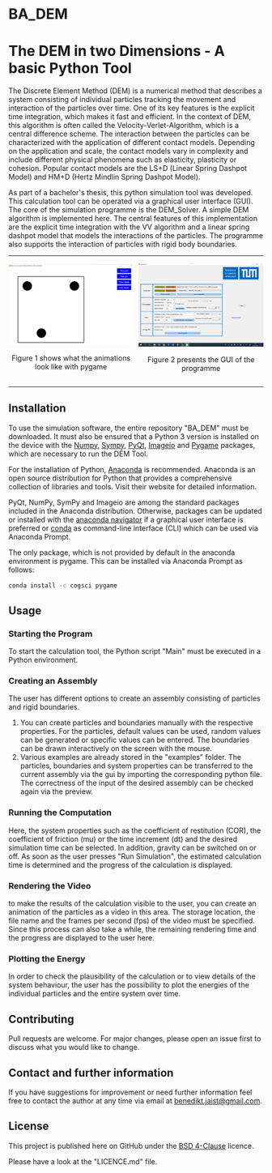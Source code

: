 # BA_DEM

# The DEM in two Dimensions - A basic Python Tool
The Discrete Element Method (DEM) is a numerical method that describes a system consisting of individual particles 
tracking the movement and interaction of the particles over time. One of its key features is the explicit 
time integration, which makes it fast and efficient. In the context of DEM, this algorithm is often called the 
Velocity-Verlet-Algorithm, which is a central difference scheme. The interaction between the particles can be 
characterized with the application of different contact models. Depending on the application and scale, the 
contact models vary in complexity and include different physical phenomena such as elasticity, plasticity or cohesion. 
Popular contact models are the LS+D (Linear Spring Dashpot Model) and HM+D (Hertz Mindlin Spring Dashpot Model). 

As part of a bachelor's thesis, this python simulation tool was developed. This calculation tool can be operated 
via a graphical user interface (GUI). The core of the simulation programme is the DEM_Solver. A simple DEM algorithm is implemented here. 
The central features of this implementation are the explicit time integration with the VV algorithm and a 
linear spring dashpot model that models the interactions of the particles. The programme also supports the interaction 
of particles with rigid body boundaries. 

---

<div style="display:flex;justify-content:center;align-items:center;">
  <div style="flex:1;padding-right:5px;">
    <img src="/images/animation_screenshot.png" alt="Image 1" style="width:100%;">
    <p align="center">Figure 1 shows what the animations look like with pygame</p>
  </div>
  <div style="flex:1;padding-left:5px;">
    <img src="images/gui_screenshot.png" alt="Image 2" style="width:100%;">
    <p align="center">Figure 2 presents the GUI of the programme</p>
  </div>
</div>

---


## Installation
To use the simulation software, the entire repository "BA_DEM" must be downloaded. It must also be ensured that a 
Python 3 version is installed on the device with the [Numpy](https://numpy.org/), [Sympy](https://www.sympy.org/en/index.html), [PyQt](https://doc.qt.io/qtforpython/), [Imageio](https://imageio.readthedocs.io/en/stable/) and [Pygame](https://www.pygame.org/news) packages, which are necessary to run the DEM Tool. 

For the installation of Python, [Anaconda](https://www.anaconda.com/) is recommended. Anaconda is an open source distribution for Python 
that provides a comprehensive collection of libraries and tools. Visit their website for detailed information. 

PyQt, NumPy, SymPy and Imageio are among the standard packages included in the Anaconda distribution.
Otherwise, packages can be updated or installed with the [anaconda navigator](https://docs.anaconda.com/navigator/index.html) 
if a graphical user interface is preferred or [conda](https://conda.io/projects/conda/en/latest/user-guide/getting-started.html) 
as command-line interface (CLI) which can be used via Anaconda Prompt. 

The only package, which is not provided by default in the anaconda environment is pygame. This can be installed via Anaconda Prompt as follows:
```bash
conda install -c cogsci pygame
```

## Usage
### Starting the Program
To start the calculation tool, the Python script "Main" must be executed in a Python environment. 
### Creating an Assembly
The user has different options to create an assembly consisting of particles and rigid boundaries.
1. You can create particles and boundaries manually with the respective properties. For the particles, default values can 
be used, random values can be generated or specific values can be entered. The boundaries can be drawn interactively on the screen with the mouse.
2. Various examples are already stored in the "examples" folder. The particles, boundaries and system properties can be 
transferred to the current assembly via the gui by importing the corresponding python file. 
The correctness of the input of the desired assembly can be checked again via the preview. 
### Running the Computation
Here, the system properties such as the coefficient of restitution (COR), the coefficient of friction (mu) or 
the time increment (dt) and the desired simulation time can be selected. In addition, gravity can be switched on or off. 
As soon as the user presses "Run Simulation", the estimated calculation time is determined and the progress of the calculation is displayed. 
### Rendering the Video
to make the results of the calculation visible to the user, you can create an animation of the particles as a video in this area. 
The storage location, the file name and the frames per second (fps) of the video must be specified. Since this process can 
also take a while, the remaining rendering time and the progress are displayed to the user here. 
### Plotting the Energy 
In order to check the plausibility of the calculation or to view details of the system behaviour, the user has the possibility 
to plot the energies of the individual particles and the entire system over time.
## Contributing
Pull requests are welcome. For major changes, please open an issue first
to discuss what you would like to change.

## Contact and further information
If you have suggestions for improvement or need further information feel free to contact the author at any time via email at 
[benedikt.jaist@gmail.com](mailto:benedikt.jaist@gmail.com?subject=DEM%20Simulation%20Tool).

## License
This project is published here on GitHub under the [BSD 4-Clause](https://spdx.org/licenses/BSD-4-Clause.html) licence. 

Please have a look at the "LICENCE.md" file. 
